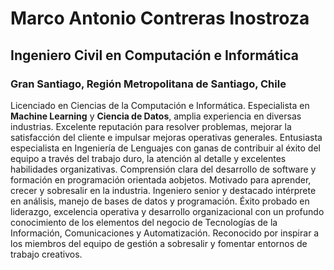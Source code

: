 # Marco Antonio Contreras Inostroza
## Ingeniero Civil en Computación e Informática
### Gran Santiago, Región Metropolitana de Santiago, Chile

Licenciado en Ciencias de la Computación e Informática. Especialista en **Machine Learning** y **Ciencia de Datos**, amplia experiencia en diversas industrias. Excelente reputación para resolver problemas, mejorar la satisfacción del cliente e impulsar mejoras operativas generales. Entusiasta especialista en Ingeniería de Lenguajes con ganas de contribuir al éxito del equipo a través del trabajo duro, la atención al detalle y excelentes habilidades organizativas. Comprensión clara del desarrollo de software y formación en programación orientada aobjetos. Motivado para aprender, crecer y sobresalir en la industria. Ingeniero senior y destacado intérprete en análisis, manejo de bases de datos y programación. Éxito probado en liderazgo, excelencia operativa y desarrollo organizacional con un profundo conocimiento de los elementos del negocio de Tecnologías de la Información, Comunicaciones y Automatización. Reconocido por inspirar a los miembros del equipo de gestión a sobresalir y fomentar entornos de trabajo creativos.
